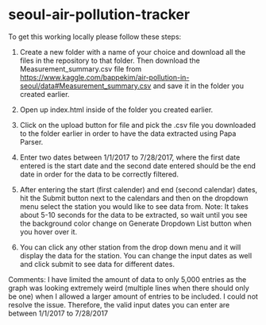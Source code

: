 # seoul-air-pollution-tracker

To get this working locally please follow these steps:

1) Create a new folder with a name of your choice and download all the files in the repository to that folder. Then download the Measurement_summary.csv file from https://www.kaggle.com/bappekim/air-pollution-in-seoul/data#Measurement_summary.csv and save it in the folder you created earlier.

2) Open up index.html inside of the folder you created earlier.

3) Click on the upload button for file and pick the .csv file you downloaded to the folder earlier in order to have the data extracted using Papa Parser.

4) Enter two dates between 1/1/2017 to 7/28/2017, where the first date entered is the start date and the second date entered should be the end date in order for the data to be correctly filtered. 

5) After entering the start (first calender) and end (second calendar) dates, hit the Submit button next to the calendars and then on the dropdown menu select the station you would like to see data from.
Note: It takes about 5-10 seconds for the data to be extracted, so wait until you see the background color change on Generate Dropdown List button when you hover over it.

6) You can click any other station from the drop down menu and it will display the data for the station. You can change the input dates as well and click submit to see data for different dates.

Comments: I have limited the amount of data to only 5,000 entries as the graph was looking extremely weird (multiple lines when there should only be one) when I allowed a larger amount of entries to be included. I could not resolve the issue. Therefore, the valid input dates you can enter are between 1/1/2017 to 7/28/2017
